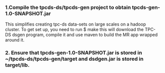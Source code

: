 ### 1.Compile the tpcds-ds/tpcds-gen project to obtain tpcds-gen-1.0-SNAPSHOT.jar
This simplifies creating tpc-ds data-sets on large scales on a hadoop cluster.
To get set up, you need to run 
$ make
this will download the TPC-DS dsgen program, compile it and use maven to build the MR app wrapped around it.
### 2. Ensure that tpcds-gen-1.0-SNAPSHOT.jar is stored in ~/tpcds-ds/tpcds-gen/target and dsdgen.jar is stored in target/lib.